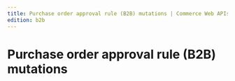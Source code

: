 ```yaml
---
title: Purchase order approval rule (B2B) mutations | Commerce Web APIs
edition: b2b   
---
```


# Purchase order approval rule (B2B) mutations
